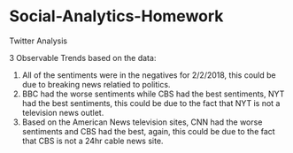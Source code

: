 # Social-Analytics-Homework
Twitter Analysis

3 Observable Trends based on the data:
1)  All of the sentiments were in the negatives for 2/2/2018, this could be due to breaking news relatied 
    to politics.
2)  BBC had the worse sentiments while CBS had the best sentiments, NYT had the best sentiments,
    this could be due to the fact that NYT is not a television news outlet.
3)  Based on the American News television sites, CNN had the worse sentiments and CBS had the best,
    again, this could be due to the fact that CBS is not a 24hr cable news site.
    
    
    
